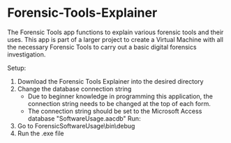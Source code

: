 # Forensic-Tools-Explainer
The Forensic Tools app functions to explain various forensic tools and their uses. This app is part of a larger project to create a Virtual Machine with all the necessary Forensic Tools to carry out a basic digital forensics investigation.

Setup:
1) Download the Forensic Tools Explainer into the desired directory
2) Change the database connection string
   - Due to beginner knowledge in programming this application, the connection string needs to be changed at the top of each form.
   - The connection string should be set to the Microsoft Access database "SoftwareUsage.aacdb"
Run:
1) Go to ForensicSoftwareUsage\bin\debug
2) Run the .exe file
